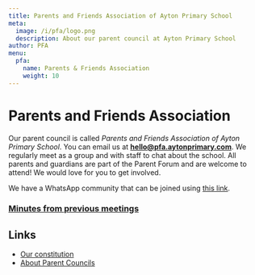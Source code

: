```yaml
---
title: Parents and Friends Association of Ayton Primary School
meta:
  image: /i/pfa/logo.png
  description: About our parent council at Ayton Primary School
author: PFA
menu:
  pfa:
    name: Parents & Friends Association
    weight: 10
---
```


# Parents and Friends Association

Our parent council is called _Parents and Friends Association of Ayton Primary School_. You can email us at **<hello@pfa.aytonprimary.com>**. We regularly meet as a group and with staff to chat about the school. All parents and guardians are part of the Parent Forum and are welcome to attend! We would love for you to get involved.

We have a WhatsApp community that can be joined using [this link](https://chat.whatsapp.com/IMIKw6mAWwPLwtnA9n79B4).

### [Minutes from previous meetings](/pfa/minutes/)

## Links

- [Our constitution](/pfa/constitution)
- [About Parent Councils](https://education.gov.scot/parentzone/getting-involved/parent-councils/about-parent-councils/)
